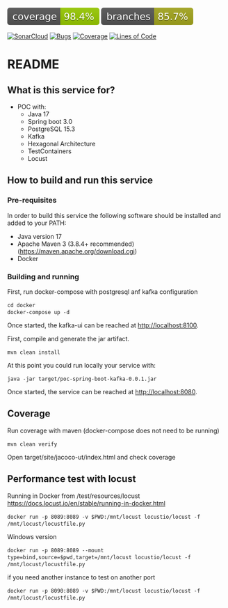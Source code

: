 ![coverage](.github/badges/jacoco.svg)
![branches](.github/badges/branches.svg)

[![SonarCloud](https://sonarcloud.io/images/project_badges/sonarcloud-black.svg)](https://sonarcloud.io/dashboard?id=com%3Apoc-spring-boot-kafka)
[![Bugs](https://sonarcloud.io/api/project_badges/measure?project=com:poc-spring-boot-kafka&metric=bugs)](https://sonarcloud.io/dashboard?id=com%3Apoc-spring-boot-kafka)
[![Coverage](https://sonarcloud.io/api/project_badges/measure?project=com:poc-spring-boot-kafka&metric=coverage)](https://sonarcloud.io/dashboard?id=com%3Apoc-spring-boot-kafka)
[![Lines of Code](https://sonarcloud.io/api/project_badges/measure?project=com:poc-spring-boot-kafka&metric=ncloc)](https://sonarcloud.io/dashboard?id=com%3Apoc-spring-boot-kafka)

# README #

## What is this service for? ##

* POC with:
  * Java 17
  * Spring boot 3.0
  * PostgreSQL 15.3
  * Kafka 
  * Hexagonal Architecture
  * TestContainers
  * Locust

## How to build and run this service ##

### Pre-requisites ###

In order to build this service the following software should be installed and added to your PATH:

- Java version 17
- Apache Maven 3 (3.8.4+ recommended) (<https://maven.apache.org/download.cgi>)
- Docker

### Building and running ###
First, run docker-compose with postgresql anf kafka configuration
```
cd docker 
docker-compose up -d
```
Once started, the kafka-ui can be reached at <http://localhost:8100>.

First, compile and generate the jar artifact.
```
mvn clean install
```
At this point you could run locally your service with:
```
java -jar target/poc-spring-boot-kafka-0.0.1.jar
```
Once started, the service can be reached at <http://localhost:8080>.

## Coverage ## 

Run coverage with maven (docker-compose does not need to be running)
```
mvn clean verify
```

Open target/site/jacoco-ut/index.html and check coverage

## Performance test with locust ## 

Running in Docker from /test/resources/locust
https://docs.locust.io/en/stable/running-in-docker.html

```
docker run -p 8089:8089 -v $PWD:/mnt/locust locustio/locust -f /mnt/locust/locustfile.py
```

Windows version
```
docker run -p 8089:8089 --mount type=bind,source=$pwd,target=/mnt/locust locustio/locust -f /mnt/locust/locustfile.py
```

if you need another instance to test on another port
```
docker run -p 8090:8089 -v $PWD:/mnt/locust locustio/locust -f /mnt/locust/locustfile.py
```
